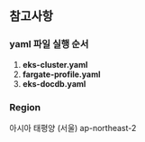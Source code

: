 ## 참고사항

### yaml 파일 실행 순서
1. **eks-cluster.yaml**
2. **fargate-profile.yaml**
3. **eks-docdb.yaml**

### Region
아시아 태평양 (서울)  ap-northeast-2
